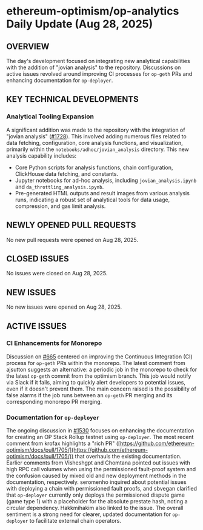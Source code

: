 # ethereum-optimism/op-analytics Daily Update (Aug 28, 2025)
## OVERVIEW 
The day's development focused on integrating new analytical capabilities with the addition of "jovian analysis" to the repository. Discussions on active issues revolved around improving CI processes for `op-geth` PRs and enhancing documentation for `op-deployer`.

## KEY TECHNICAL DEVELOPMENTS

### Analytical Tooling Expansion
A significant addition was made to the repository with the integration of "jovian analysis" ([#1728](https://github.com/ethereum-optimism/op-analytics/pull/1728)). This involved adding numerous files related to data fetching, configuration, core analysis functions, and visualization, primarily within the `notebooks/adhoc/jovian_analysis` directory. This new analysis capability includes:
- Core Python scripts for analysis functions, chain configuration, ClickHouse data fetching, and constants.
- Jupyter notebooks for ad-hoc analysis, including `jovian_analysis.ipynb` and `da_throttling_analysis.ipynb`.
- Pre-generated HTML outputs and result images from various analysis runs, indicating a robust set of analytical tools for data usage, compression, and gas limit analysis.

## NEWLY OPENED PULL REQUESTS
No new pull requests were opened on Aug 28, 2025.

## CLOSED ISSUES
No issues were closed on Aug 28, 2025.

## NEW ISSUES
No new issues were opened on Aug 28, 2025.

## ACTIVE ISSUES

### CI Enhancements for Monorepo
Discussion on [#665](https://github.com/ethereum-optimism/op-analytics/issues/665) centered on improving the Continuous Integration (CI) process for `op-geth` PRs within the monorepo. The latest comment from ajsutton suggests an alternative: a periodic job in the monorepo to check for the latest `op-geth` commit from the optimism branch. This job would notify via Slack if it fails, aiming to quickly alert developers to potential issues, even if it doesn't prevent them. The main concern raised is the possibility of false alarms if the job runs between an `op-geth` PR merging and its corresponding monorepo PR merging.

### Documentation for `op-deployer`
The ongoing discussion in [#1530](https://github.com/ethereum-optimism/op-analytics/issues/1530) focuses on enhancing the documentation for creating an OP Stack Rollup testnet using `op-deployer`. The most recent comment from krofax highlights a "rich PR" ([https://github.com/ethereum-optimism/docs/pull/1705/](https://github.com/ethereum-optimism/docs/pull/1705/)) that overhauls the existing documentation. Earlier comments from Visheshgpt and Chomtana pointed out issues with high RPC call volumes when using the permissioned fault-proof system and the confusion caused by mixed old and new deployment methods in the documentation, respectively. seromenho inquired about potential issues with deploying a chain with permissioned fault proofs, and sbvegan clarified that `op-deployer` currently only deploys the permissioned dispute game (game type 1) with a placeholder for the absolute prestate hash, noting a circular dependency. Hakkmihakim also linked to the issue. The overall sentiment is a strong need for clearer, updated documentation for `op-deployer` to facilitate external chain operators.